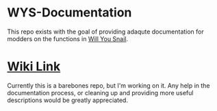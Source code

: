 # WYS-Documentation
 This repo exists with the goal of providing adaqute documentation for modders on the functions in [Will You Snail](https://store.steampowered.com/app/1115050/Will_You_Snail/).

# [Wiki Link](https://github.com/thennothinghappened/WYS-Documentation/wiki)

Currently this is a barebones repo, but I'm working on it.
Any help in the documentation process, or cleaning up and providing more useful descriptions would be greatly appreciated.